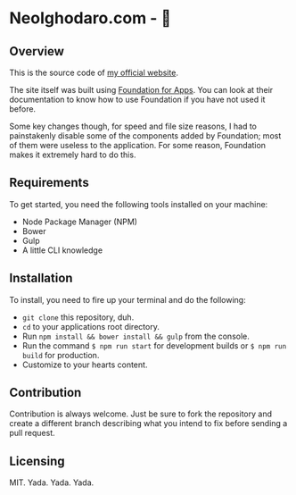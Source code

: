 # NeoIghodaro.com - 🐼

## Overview

This is the source code of [my official website](http://neoighodaro.com).

The site itself was built using [Foundation for Apps](http://foundation.zurb.com/apps). You can look at their documentation to know how to use Foundation if you have not used it before.

Some key changes though, for speed and file size reasons, I had to painstakenly disable some of the components added by Foundation; most of them were useless to the application. For some reason, Foundation makes it extremely hard to do this.


## Requirements

To get started, you need the following tools installed on your machine:

* Node Package Manager (NPM)
* Bower
* Gulp
* A little CLI knowledge


## Installation

To install, you need to fire up your terminal and do the following:

* `git clone` this repository, duh.
* `cd` to your applications root directory.
* Run `npm install && bower install && gulp` from the console.
* Run the command `$ npm run start` for development builds or `$ npm run build` for production.
* Customize to your hearts content.


## Contribution

Contribution is always welcome. Just be sure to fork the repository and create a different branch describing what you intend to fix before sending a pull request.


## Licensing
MIT. Yada. Yada. Yada.

